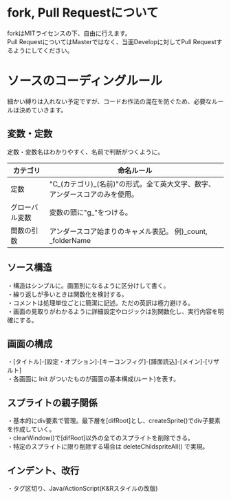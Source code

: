 # fork, Pull Requestについて
forkはMITライセンスの下、自由に行えます。  
Pull RequestについてはMasterではなく、当面Developに対してPull Requestするようにしてください。  

# ソースのコーディングルール
細かい縛りは入れない予定ですが、コードお作法の混在を防ぐため、必要なルールは決めていきます。  

## 変数・定数
定数・変数名はわかりやすく、名前で判断がつくように。  

|カテゴリ|命名ルール|
|----|----|
|定数|"C_(カテゴリ)_(名前)"の形式。全て英大文字、数字、アンダースコアのみを使用。|
|グローバル変数|変数の頭に"g_"をつける。|
|関数の引数|アンダースコア始まりのキャメル表記。 例)_count, _folderName|

## ソース構造
・構造はシンプルに。画面別になるように区分けして書く。  
・繰り返しが多いときは関数化を検討する。  
・コメントは処理単位ごとに簡潔に記述。ただの英訳は極力避ける。  
・画面の見取りがわかるように詳細設定やロジックは別関数化し、実行内容を明確にする。  

## 画面の構成
・[タイトル]-[設定・オプション]-[キーコンフィグ]-[譜面読込]-[メイン]-[リザルト]  
・各画面に Init がついたものが画面の基本構成(ルート)を表す。  

## スプライトの親子関係
・基本的にdiv要素で管理。最下層を[difRoot]とし、createSprite()でdiv子要素を作成していく。  
・clearWindow()で[difRoot]以外の全てのスプライトを削除できる。  
・特定のスプライトに限り削除する場合は deleteChildspriteAll() で実現。  

## インデント、改行
・タグ区切り、Java/ActionScript(K&Rスタイルの改版)
